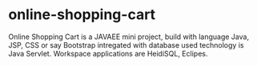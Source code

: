 # online-shopping-cart
Online Shopping Cart is a JAVAEE mini project, build with language Java, JSP, CSS or say Bootstrap intregated with database used technology is Java Servlet.
Workspace applications are HeidiSQL, Eclipes.

